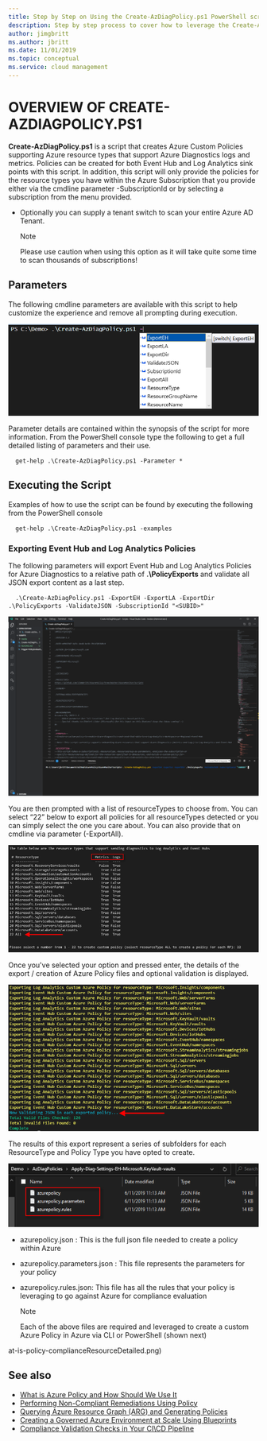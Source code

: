 ```yaml
---
title: Step by Step on Using the Create-AzDiagPolicy.ps1 PowerShell script
description: Step by step process to cover how to leverage the Create-AzDiagPolicy.ps1 to create Azure Diagnostic Policies supporitng Log Analytics and Event Hubs.
author: jimgbritt
ms.author: jbritt
ms.date: 11/01/2019
ms.topic: conceptual
ms.service: cloud management
---
```

# OVERVIEW OF CREATE-AZDIAGPOLICY.PS1

**Create-AzDiagPolicy.ps1** is a script that creates Azure Custom Policies supporting Azure resource types that support Azure Diagnostics logs and metrics.  Policies can be created for both Event Hub and Log Analytics sink points with this script.  In addition, this script will only provide the policies for the resource types you have within the Azure Subscription that you provide either via the cmdline parameter -SubscriptionId or by selecting a subscription from the menu provided.  

* Optionally you can supply a tenant switch to scan your entire Azure AD Tenant.  

    > [!NOTE]
    > Please use caution when using this option as it will take quite some time to scan thousands of subscriptions!


## Parameters
The following cmdline parameters are available with this script to help customize the experience and remove all prompting during execution.

![Parameters](./media/params.png)

Parameter details are contained within the synopsis of the script for more information. From the PowerShell console type the following to get a full detailed listing of parameters and their use.

```azurepowershell-interactive
  get-help .\Create-AzDiagPolicy.ps1 -Parameter * 
```
## Executing the Script
Examples of how to use the script can be found by executing the following from the PowerShell console

```azurepowershell-interactive
  get-help .\Create-AzDiagPolicy.ps1 -examples 
```
### Exporting Event Hub and Log Analytics Policies
The following parameters will export Event Hub and Log Analytics Policies for Azure Diagnostics to a relative path of **.\PolicyExports** and validate all JSON export content as a last step.
```azurepowershell-interactive
  .\Create-AzDiagPolicy.ps1 -ExportEH -ExportLA -ExportDir .\PolicyExports -ValidateJSON -SubscriptionId "<SUBID>"
```
![ScriptLaunch](./media/scriptlaunch.png)

You are then prompted with a list of resourceTypes to choose from. You can select “22” below to export all policies for all resourceTypes detected or you can simply select the one you care about.  You can also provide that on cmdline via parameter (-ExportAll).

![Menu ResourceTypes](./media/menu-resourcetypes.png)

Once you've selected your option and pressed enter, the details of the export / creation of Azure Policy files and optional validation is displayed.

![Menu ResourceTypes](./media/results-scanned.png)

The results of this export represent a series of subfolders for each ResourceType and Policy Type you have opted to create.

![Menu ResourceTypes](./media/Export-Files.png)

- azurepolicy.json : This is the full json file needed to create a policy within Azure
- azurepolicy.parameters.json : This file represents the parameters for your policy 
- azurepolicy.rules.json: This file has all the rules that your policy is leveraging to go against Azure for compliance evaluation 

    > [!NOTE]
    > Each of the above files are required and leveraged to create a custom Azure Policy in Azure via CLI or PowerShell (shown next)


at-is-policy-complianceResourceDetailed.png)

## See also

- [What is Azure Policy and How Should We Use It](./what-is-policy.md)
- [Performing Non-Compliant Remediations Using Policy](./performing-non-compliant-remediations.md)
- [Querying Azure Resource Graph (ARG) and Generating Policies](./policies-with-resource-graph.md)
- [Creating a Governed Azure Environment at Scale Using Blueprints](./creating-a-governed-azure-environment.md)
- [Compliance Validation Checks in Your CI\CD Pipeline](./compliance-validation.md)